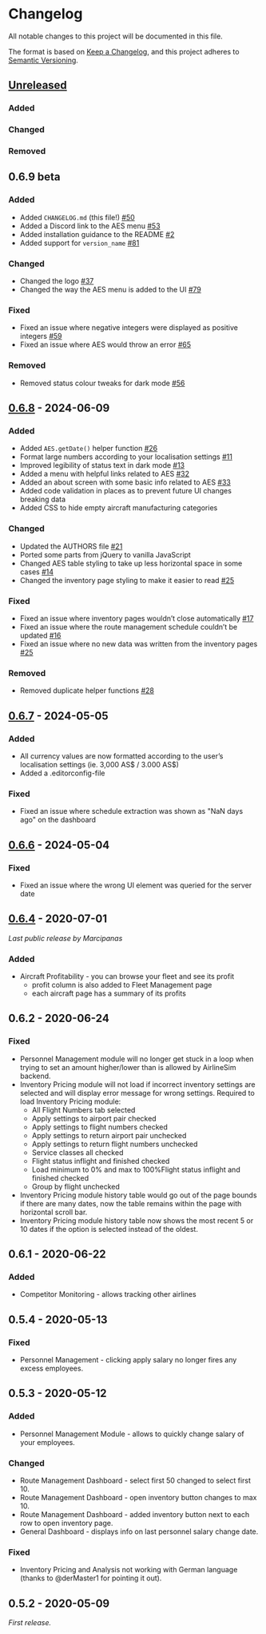 # Changelog

All notable changes to this project will be documented in this file.

The format is based on [Keep a Changelog](https://keepachangelog.com/en/1.1.0/),
and this project adheres to [Semantic Versioning](https://semver.org/spec/v2.0.0.html).

## [Unreleased]

### Added

### Changed

### Removed

## 0.6.9 beta

### Added
- Added `CHANGELOG.md` (this file!) [#50](https://github.com/ZoeBijl/airlinesim-enhancement-suite/issues/50)
- Added a Discord link to the AES menu [#53](https://github.com/ZoeBijl/airlinesim-enhancement-suite/issues/53)
- Added installation guidance to the README [#2](https://github.com/ZoeBijl/airlinesim-enhancement-suite/issues/2)
- Added support for `version_name` [#81](https://github.com/ZoeBijl/airlinesim-enhancement-suite/issues/81)

### Changed
- Changed the logo [#37](https://github.com/ZoeBijl/airlinesim-enhancement-suite/issues/37)
- Changed the way the AES menu is added to the UI [#79](https://github.com/ZoeBijl/airlinesim-enhancement-suite/issues/79)

### Fixed
- Fixed an issue where negative integers were displayed as positive integers [#59](https://github.com/ZoeBijl/airlinesim-enhancement-suite/issues/59)
- Fixed an issue where AES would throw an error [#65](https://github.com/ZoeBijl/airlinesim-enhancement-suite/issues/65)

### Removed
- Removed status colour tweaks for dark mode [#56](https://github.com/ZoeBijl/airlinesim-enhancement-suite/issues/56)


## [0.6.8] - 2024-06-09

### Added
- Added `AES.getDate()` helper function [#26](https://github.com/ZoeBijl/airlinesim-enhancement-suite/issues/26)
- Format large numbers according to your localisation settings [#11](https://github.com/ZoeBijl/airlinesim-enhancement-suite/issues/11)
- Improved legibility of status text in dark mode [#13](https://github.com/ZoeBijl/airlinesim-enhancement-suite/issues/13)
- Added a menu with helpful links related to AES [#32](https://github.com/ZoeBijl/airlinesim-enhancement-suite/pull/32)
- Added an about screen with some basic info related to AES [#33](https://github.com/ZoeBijl/airlinesim-enhancement-suite/issues/33)
- Added code validation in places as to prevent future UI changes breaking data
- Added CSS to hide empty aircraft manufacturing categories

### Changed
- Updated the AUTHORS file [#21](https://github.com/ZoeBijl/airlinesim-enhancement-suite/issues/21)
- Ported some parts from jQuery to vanilla JavaScript
- Changed AES table styling to take up less horizontal space in some cases [#14](https://github.com/ZoeBijl/airlinesim-enhancement-suite/issues/14)
- Changed the inventory page styling to make it easier to read [#25](https://github.com/ZoeBijl/airlinesim-enhancement-suite/pull/25)

### Fixed
- Fixed an issue where inventory pages wouldn’t close automatically [#17](https://github.com/ZoeBijl/airlinesim-enhancement-suite/issues/17)
- Fixed an issue where the route management schedule couldn’t be updated [#16](https://github.com/ZoeBijl/airlinesim-enhancement-suite/issues/16)
- Fixed an issue where no new data was written from the inventory pages [#25](https://github.com/ZoeBijl/airlinesim-enhancement-suite/pull/25)

### Removed
- Removed duplicate helper functions [#28](https://github.com/ZoeBijl/airlinesim-enhancement-suite/issues/28)

## [0.6.7] - 2024-05-05

### Added
- All currency values are now formatted according to the user’s localisation settings (ie. 3,000 AS$ / 3.000 AS$)
- Added a .editorconfig-file

### Fixed
- Fixed an issue where schedule extraction was shown as "NaN days ago" on the dashboard

## [0.6.6] - 2024-05-04

### Fixed
- Fixed an issue where the wrong UI element was queried for the server date

## [0.6.4] - 2020-07-01

_Last public release by Marcipanas_

### Added
- Aircraft Profitability - you can browse your fleet and see its profit
    - profit column is also added to Fleet Management page
    - each aircraft page has a summary of its profits

## 0.6.2 - 2020-06-24

### Fixed
- Personnel Management module will no longer get stuck in a loop when trying to set an amount higher/lower than is allowed by AirlineSim backend.
- Inventory Pricing module will not load if incorrect inventory settings are selected and will display error message for wrong settings. Required to load Inventory Pricing module:
    - All Flight Numbers tab selected
    - Apply settings to airport pair checked
    - Apply settings to flight numbers checked
    - Apply settings to return airport pair unchecked
    - Apply settings to return flight numbers unchecked
    - Service classes all checked
    - Flight status inflight and finished checked
    - Load minimum to 0% and max to 100%Flight status inflight and finished checked
    - Group by flight unchecked
- Inventory Pricing module history table would go out of the page bounds if there are many dates, now the table remains within the page with horizontal scroll bar.
- Inventory Pricing module history table now shows the most recent 5 or 10 dates if the option is selected instead of the oldest.

## 0.6.1 - 2020-06-22

### Added
- Competitor Monitoring - allows tracking other airlines

## 0.5.4 - 2020-05-13

### Fixed
- Personnel Management - clicking apply salary no longer fires any excess employees.

## 0.5.3 - 2020-05-12

### Added
- Personnel Management Module - allows to quickly change salary of your employees.

### Changed
- Route Management Dashboard - select first 50 changed to select first 10.
- Route Management Dashboard - open inventory button changes to max 10.
- Route Management Dashboard - added inventory button next to each row to open inventory page.
- General Dashboard - displays info on last personnel salary change date.

### Fixed
- Inventory Pricing and Analysis not working with German language (thanks to @derMaster1
for pointing it out).

## 0.5.2 - 2020-05-09

_First release._

[unreleased]: https://github.com/ZoeBijl/airlinesim-enhancement-suite/compare/v0.6.8...HEAD
[0.6.8]: https://github.com/ZoeBijl/airlinesim-enhancement-suite/compare/v0.6.7...v0.6.8
[0.6.7]: https://github.com/ZoeBijl/airlinesim-enhancement-suite/compare/v0.6.6...v0.6.7
[0.6.6]: https://github.com/ZoeBijl/airlinesim-enhancement-suite/compare/v0.6.5...v0.6.6
[0.6.5]: https://github.com/ZoeBijl/airlinesim-enhancement-suite/compare/v0.6.4...v0.6.5
[0.6.4]: https://github.com/ZoeBijl/airlinesim-enhancement-suite/releases/tag/v0.6.4
